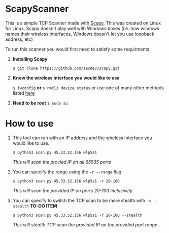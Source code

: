 # ScapyScanner

This is a simple TCP Scanner made with [Scapy](https://scapy.readthedocs.io/en/latest/index.html). This was created on Linux for Linux, Scapy doesn't play well with Windows boxes (i.e. how windows names their wireless interfaces, Windows doesn't let you use loopback address, etc)

To run this scanner you would first need to satisfy some requirments:

1.  __Installing Scapy__

    ```$ git clone https://github,com/secdev/scapy.git```

2.  __Know the wireless interface you would like to use__

    ```$ iwconfig``` __or__ ```$ nmcli device status``` or use one of many other methods listed [here](https://www.cyberciti.biz/faq/linux-list-network-interfaces-names-command/)

3. __Need to be root__
    ```$ sudo su```
 
# How to use

1.  This tool can run with an IP address and the wireless interface you would like to use.

    `$ python3 scan.py 45.33.32.156 wlp5s1`
    
    _This will scan the provied IP on all 65535 ports_

2.  You can specify the range using the ```-r --range``` flag

    ```$ python3 scan.py 45.33.32.156 wlp5s1 -r 20-100```
    
    _This will scan the provided IP on ports 20-100 inclusively_
    
3.  You can specify to switch the TCP scan to be more stealth with ```-s --stealth``` __TO-DO ITEM__

    ```$ python3 scan.py 45.33.32.156 wlp5s1 -r 20-100 --stealth```
    
    _This will stealth TCP scan the provided IP on the provided port range_
    
    
